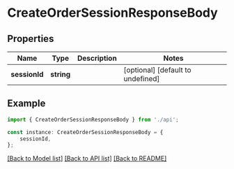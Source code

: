 # CreateOrderSessionResponseBody


## Properties

Name | Type | Description | Notes
------------ | ------------- | ------------- | -------------
**sessionId** | **string** |  | [optional] [default to undefined]

## Example

```typescript
import { CreateOrderSessionResponseBody } from './api';

const instance: CreateOrderSessionResponseBody = {
    sessionId,
};
```

[[Back to Model list]](../README.md#documentation-for-models) [[Back to API list]](../README.md#documentation-for-api-endpoints) [[Back to README]](../README.md)
